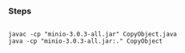 ### Steps
```

javac -cp "minio-3.0.3-all.jar" CopyObject.java
java -cp "minio-3.0.3-all.jar:." CopyObject


```
